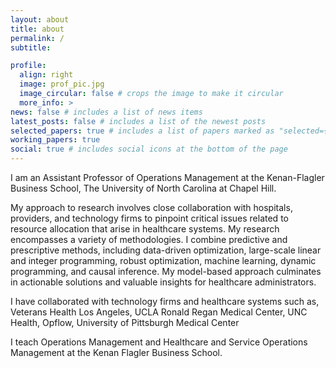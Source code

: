 ```yaml
---
layout: about
title: about
permalink: /
subtitle:

profile:
  align: right
  image: prof_pic.jpg
  image_circular: false # crops the image to make it circular
  more_info: >
news: false # includes a list of news items
latest_posts: false # includes a list of the newest posts
selected_papers: true # includes a list of papers marked as "selected={true}"
working_papers: true
social: true # includes social icons at the bottom of the page
---
```



I am an Assistant Professor of Operations Management at the Kenan-Flagler Business School, The University of North Carolina at Chapel Hill. 

My approach to research involves close collaboration with hospitals, providers, and technology firms to pinpoint critical issues related to resource allocation that arise in healthcare systems. My research encompasses a variety of methodologies. I combine predictive and prescriptive methods, including data-driven optimization, large-scale linear and integer programming, robust optimization, machine learning, dynamic programming, and causal inference. My model-based approach culminates in actionable solutions and valuable insights for healthcare administrators.

I have collaborated with technology firms and healthcare systems such as, Veterans Health Los Angeles, UCLA Ronald Regan Medical Center, UNC Health, Opflow, University of Pittsburgh Medical Center

I teach Operations Management and Healthcare and Service Operations Management at the Kenan Flagler Business School.
